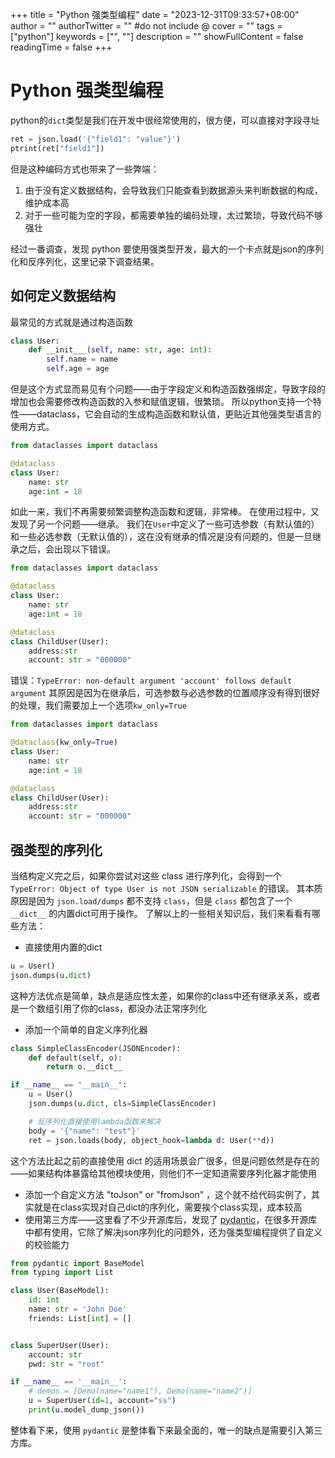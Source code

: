 +++
title = "Python 强类型编程"
date = "2023-12-31T09:33:57+08:00"
author = ""
authorTwitter = "" #do not include @
cover = ""
tags = ["python"]
keywords = ["", ""]
description = ""
showFullContent = false
readingTime = false
+++

# Python 强类型编程
python的`dict`类型是我们在开发中很经常使用的，很方便，可以直接对字段寻址
```python
ret = json.load('{"field1": "value"}')
ptrint(ret["field1"])
```

但是这种编码方式也带来了一些弊端：
1. 由于没有定义数据结构，会导致我们只能查看到数据源头来判断数据的构成，维护成本高
2. 对于一些可能为空的字段，都需要单独的编码处理，太过繁琐，导致代码不够强壮

经过一番调查，发现 python 要使用强类型开发，最大的一个卡点就是json的序列化和反序列化，这里记录下调查结果。

## 如何定义数据结构
最常见的方式就是通过构造函数
```python
class User:
    def __init___(self, name: str, age: int):
        self.name = name
        self.age = age
```

但是这个方式显而易见有个问题——由于字段定义和构造函数强绑定，导致字段的增加也会需要修改构造函数的入参和赋值逻辑，很繁琐。
所以python支持一个特性——dataclass，它会自动的生成构造函数和默认值，更贴近其他强类型语言的使用方式。
```python
from dataclasses import dataclass

@dataclass
class User:
    name: str
    age:int = 18
```
如此一来，我们不再需要频繁调整构造函数和逻辑，非常棒。
在使用过程中，又发现了另一个问题——继承。
我们在`User`中定义了一些可选参数（有默认值的）和一些必选参数（无默认值的），这在没有继承的情况是没有问题的，但是一旦继承之后，会出现以下错误。
```python
from dataclasses import dataclass

@dataclass
class User:
    name: str
    age:int = 18

@dataclass
class ChildUser(User):
    address:str
    account: str = "000000"
```
错误：`TypeError: non-default argument 'account' follows default argument`
其原因是因为在继承后，可选参数与必选参数的位置顺序没有得到很好的处理，我们需要加上一个选项`kw_only=True`
```python
from dataclasses import dataclass

@dataclass(kw_only=True)
class User:
    name: str
    age:int = 18

@dataclass
class ChildUser(User):
    address:str
    account: str = "000000"
```

## 强类型的序列化
当结构定义完之后，如果你尝试对这些 class 进行序列化，会得到一个`TypeError: Object of type User is not JSON serializable` 的错误。
其本质原因是因为 `json.load/dumps` 都不支持 `class`，但是 `class` 都包含了一个 `__dict__` 的内置dict可用于操作。
了解以上的一些相关知识后，我们来看看有哪些方法：
- 直接使用内置的dict
```python
u = User()
json.dumps(u.dict)
```
这种方法优点是简单，缺点是适应性太差，如果你的class中还有继承关系，或者是一个数组引用了你的class，都没办法正常序列化

- 添加一个简单的自定义序列化器
```python
class SimpleClassEncoder(JSONEncoder):
    def default(self, o):
        return o.__dict__

if __name__ == "__main__":
    u = User()
    json.dumps(u.dict, cls=SimpleClassEncoder)

    # 反序列化直接使用lambda函数来解决
    body = '{"name": "test"}'
    ret = json.loads(body, object_hook=lambda d: User(**d))
```
这个方法比起之前的直接使用 dict 的适用场景会广很多，但是问题依然是存在的——如果结构体暴露给其他模块使用，则他们不一定知道需要序列化器才能使用

- 添加一个自定义方法 "toJson" or "fromJson" ，这个就不给代码实例了，其实就是在class实现对自己dict的序列化，需要挨个class实现，成本较高
- 使用第三方库——这里看了不少开源库后，发现了 [pydantic](https://github.com/pydantic/pydantic?tab=readme-ov-file)，在很多开源库中都有使用，它除了解决json序列化的问题外，还为强类型编程提供了自定义的校验能力
```python
from pydantic import BaseModel
from typing import List

class User(BaseModel):
    id: int
    name: str = 'John Doe'
    friends: List[int] = []


class SuperUser(User):
    account: str
    pwd: str = "root"

if __name__ == '__main__':
    # demos = [Demo(name="name1"), Demo(name="name2")]
    u = SuperUser(id=1, account="ss")
    print(u.model_dump_json())
```


整体看下来，使用 `pydantic` 是整体看下来最全面的，唯一的缺点是需要引入第三方库。